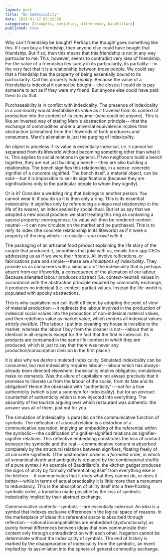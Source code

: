 ```yaml
---
layout: post
title: "On Indexicality"
date: 2021-01-17 05:23:00
categories: [thoughts, semiotics, difference, baudrillard]
published: true
---
```


Why can't friendship be bought? Perhaps the thought goes something like this. If I can buy a friendship, then anyone else could have bought that friendship. But if so, then this means that this friendship is not in any way particular to me. This, however, seems to contradict very idea of friendship. For the value of a friendship lies surely in its particularity, its partiality---in the very fact that it is a relationship between _those_ people. We could say that a friendship has the property of being essentially bound to its particularity. Call this property _indexicality_. Because the value of a friendship is indexical it cannot be bought---the closest I could do is pay someone to act as if they were my friend. But anyone else could have paid them to do that.

<!--more-->

Purchaseability is in conflict with indexicality. The presence of indexicality in a commodity would destabilise its value as it traveled from its context of production into the context of its consumer (who could be anyone). This is like an inverted way of stating Marx's abstraction principle---that the exchange of commodities under a universal equivalence implies their abstraction (alienation) from the lifeworlds of both producers and consumers. Marx's alienation is just the purging of indexicality.

An object is priceless if its value is essentially indexical, i.e. it cannot be separated from its lifeworld without becoming something other than what it is. This applies to social relations in general. If two neighbours build a bench together, they are not just building a bench---they are also building a relationship. The bench signifies this relationship, in a sense: concrete signifier of a concrete signified. The bench itself, a material object, can be sold---but it is impossible to sell its significations (because they are significations only to the particular people to whom they signify).

Or is it? Consider a wedding ring that belongs to another person. You cannot wear it: if you do so it is then only a ring. This is its essential indexicality: it signifies only by referencing a unique real relationship in the life of its wearer, an index sealed by social ritual. But let us say that we adopted a new social practice: we start treating this ring as containing a special property: _marriageness_. Its value will then be rendered context-neutral---it can now circulate on the market and be purchased. This is to reify its index (the concrete relationship in its lifeworld) as if it were a property of the ring which---crucially---_can travel with it_.

The packaging of an artisanal food product explaining the life story of the couple that produced it, smoothies that joke with us, emails from app CEOs addressing us as if we were their friends. All involve reifications, or fabrications pure and simple---these are _simulations of indexicality_. They provide us as consumers with a simulacra of the indexicality that is perhaps absent from our lifeworlds, a consequence of the alienation of our labour. Because alienated labour produces abstract (i.e. context-neutral) values in accordance with the abstraction principle required by commodity exchange, it produces no indexical (i.e. context-partial) values. Instead the life-world is populated with spooky abstractions.

This is why capitalism can call itself efficient by adopting the point of view of material production---it redirects the labour involved in the production of indexical social values into the production of non-indexical material values, and then redefines value as market value, which renders all indexical values _strictly invisible_. (The labour I put into cleaning my house is invisible to the market, whereas the labour I buy from the cleaner is not---labour that is identical in all respects except for the fact that the first is indexical. Its products are consumed in the same life-context in which they are produced, which is just to say that there was never any production/consumption division in the first place.)

It is also why we _desire_ simulated indexicality. Simulated indexicality can be consumed, but real indexicality requires labour---labour which has always-already been directed elsewhere. Indexicality implies obligation; simulations make no demands. Was the allure of capitalism not always precisely that it promises to liberate us from the labour of the social, from its fate and its obligation? Hence the obsession with "authenticity"---not for a true authenticity (which is just a synonym for indexicality), but for an abstract counterfeit of authenticity which is now injected into everything. The absurdity of the tourists arguing over which restaurant was authentic: the answer was all of them, just not for you.

The simulation of indexicality is parasitic on the communicative function of symbols. The reification of a social relation is a distortion of a communicative operation, implying an embedding of the referential within the symbolic---the codification of signifier-signified relations _as_ signifier-signifier relations. This reflective embedding constitutes the loss of contact between the symbolic and the real---communicative content is absorbed completely by the structural relations between signifiers, floating freely of all concrete signifieds. (The postmodern order is a _formalist_ order, in which all semantical depth and ambiguity is replaced by the combinatorial shuffle of a pure syntax.) An example of Baudrillard's: the kitchen gadget produces the signs of utility by formally differentiating itself from everything else in the kitchen---it communicates that it does what they cannot do, or does it better---while in terms of actual practicality it is little more than a monument to redundancy. This is the absorption of utility itself into a free-floating symbolic order, a transition made possible by the loss of symbolic indexicality implied by their abstract exchange.

Communicative contents--symbols---are essentially indexical. An _idea_ is a symbol that indexes exclusive differences in the logical space of reasons. In the marketplace of ideas this referential space is absorbed through reflection---rational incompatibilities are embedded (dysfunctionally) as purely formal differences between ideas that now communicate their content only through contradistinction with each other. Negation cannot be determinate without the indexicality of symbols. The end of history is marked by the disappearance of indexicality from the symbolic, an event implied by its assimilation into the sphere of general commodity exchange.
